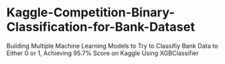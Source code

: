# Kaggle-Competition-Binary-Classification-for-Bank-Dataset
Building Multiple Machine Learning Models to Try to Classifiy Bank Data to Either 0 or 1, Achieving 95.7% Score on Kaggle Using XGBClassifier
